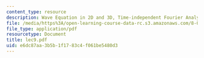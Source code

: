 ```yaml
---
content_type: resource
description: Wave Equation in 2D and 3D, Time-independent Fourier Analysis
file: /media/https%3A/open-learning-course-data-rc.s3.amazonaws.com/8-03-physics-iii-spring-2003/e6dc87aa3b5b1f1783c4f061be5480d3_lec9.pdf
file_type: application/pdf
resourcetype: Document
title: lec9.pdf
uid: e6dc87aa-3b5b-1f17-83c4-f061be5480d3
---
```

